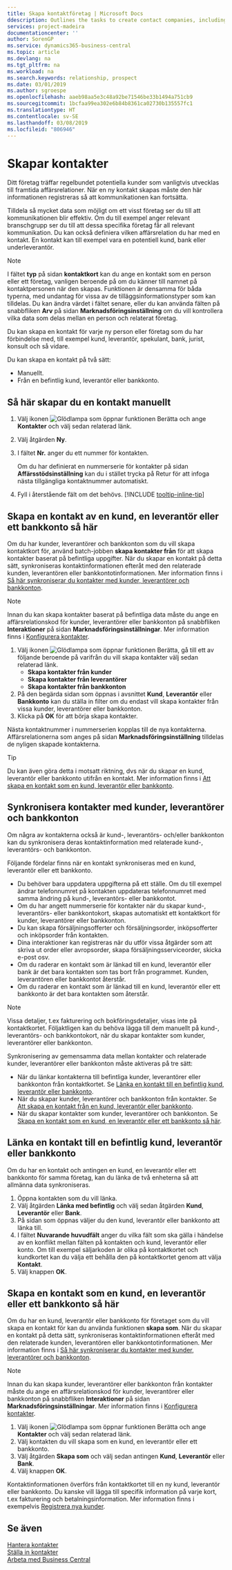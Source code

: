 ```yaml
---
title: Skapa kontaktföretag | Microsoft Docs
ddescription: Outlines the tasks to create contact companies, including assigning relevant data about prospects and defining the business relationships you have with companies.
services: project-madeira
documentationcenter: ''
author: SorenGP
ms.service: dynamics365-business-central
ms.topic: article
ms.devlang: na
ms.tgt_pltfrm: na
ms.workload: na
ms.search.keywords: relationship, prospect
ms.date: 03/01/2019
ms.author: sgroespe
ms.openlocfilehash: aaeb98aa5e3c48a92be71546be33b1494a751cb9
ms.sourcegitcommit: 1bcfaa99ea302e6b84b8361ca02730b135557fc1
ms.translationtype: HT
ms.contentlocale: sv-SE
ms.lasthandoff: 03/08/2019
ms.locfileid: "806946"
---
```

# <a name="creating-contacts"></a>Skapar kontakter
Ditt företag träffar regelbundet potentiella kunder som vanligtvis utvecklas till framtida affärsrelationer. När en ny kontakt skapas måste den här informationen registreras så att kommunikationen kan fortsätta.

Tilldela så mycket data som möjligt om ett visst företag ser du till att kommunikationen blir effektiv. Om du till exempel anger relevant branschgrupp ser du till att dessa specifika företag får all relevant kommunikation. Du kan också definiera vilken affärsrelation du har med en kontakt. En kontakt kan till exempel vara en potentiell kund, bank eller underleverantör.

> [!NOTE]
> I fältet **typ** på sidan **kontaktkort** kan du ange en kontakt som en person eller ett företag, vanligen beroende på om du känner till namnet på kontaktpersonen när den skapas. Funktionen är densamma för båda typerna, med undantag för vissa av de tilläggsinformationstyper som kan tilldelas. Du kan ändra värdet i fältet senare, eller du kan använda fälten på snabbfliken **Arv** på sidan **Marknadsföringsinställning** om du vill kontrollera vilka data som delas mellan en person och relaterat företag.

Du kan skapa en kontakt för varje ny person eller företag som du har förbindelse med, till exempel kund, leverantör, spekulant, bank, jurist, konsult och så vidare.

Du kan skapa en kontakt på två sätt:
 * Manuellt.
 * Från en befintlig kund, leverantör eller bankkonto.

## <a name="to-create-a-contact-manually"></a>Så här skapar du en kontakt manuellt
1. Välj ikonen ![Glödlampa som öppnar funktionen Berätta](media/ui-search/search_small.png "Berätta vad du vill göra") och ange **Kontakter** och välj sedan relaterad länk.
2. Välj åtgärden **Ny**.
3. I fältet **Nr.** anger du ett nummer för kontakten.

    Om du har definierat en nummerserie för kontakter på sidan **Affärsstödsinställning** kan du i stället trycka på Retur för att infoga nästa tillgängliga kontaktnummer automatiskt.  
5. Fyll i återstående fält om det behövs. [!INCLUDE [tooltip-inline-tip](includes/tooltip-inline-tip_md.md)]

## <a name="to-create-a-contact-from-a-customer-vendor-or-bank-account"></a>Skapa en kontakt av en kund, en leverantör eller ett bankkonto så här
Om du har kunder, leverantörer och bankkonton som du vill skapa kontaktkort för, använd batch-jobben **skapa kontakter från** för att skapa kontakter baserat på befintliga uppgifter. När du skapar en kontakt på detta sätt, synkroniseras kontaktinformationen efteråt med den relaterade kunden, leverantören eller bankkontotinformationen. Mer information finns i [Så här synkroniserar du kontakter med kunder, leverantörer och bankkonton](marketing-create-contact-companies.md#synchronizing-contacts-with-customers-vendors-and-bank-accounts).

> [!NOTE]  
> Innan du kan skapa kontakter baserat på befintliga data måste du ange en affärsrelationskod för kunder, leverantörer eller bankkonton på snabbfliken **Interaktioner** på sidan **Marknadsföringsinställningar**. Mer information finns i [Konfigurera kontakter](marketing-setup-contacts.md).

1. Välj ikonen ![Glödlampa som öppnar funktionen Berätta](media/ui-search/search_small.png "Berätta vad du vill göra"), gå till ett av följande beroende på varifrån du vill skapa kontakter välj sedan relaterad länk.
   * **Skapa kontakter från kunder**
   * **Skapa kontakter från leverantörer**
   * **Skapa kontakter från bankkonton**
2. På den begärda sidan som öppnas i avsnittet **Kund**, **Leverantör** eller **Bankkonto** kan du ställa in filter om du endast vill skapa kontakter från vissa kunder, leverantörer eller bankkonton.
3. Klicka på **OK** för att börja skapa kontakter.

Nästa kontaktnummer i nummerserien kopplas till de nya kontakterna. Affärsrelationerna som anges på sidan **Marknadsföringsinställning** tilldelas de nyligen skapade kontakterna.

> [!TIP]  
> Du kan även göra detta i motsatt riktning, dvs när du skapar en kund, leverantör eller bankkonto utifrån en kontakt. Mer information finns i [Att skapa en kontakt som en kund, leverantör eller bankkonto](marketing-create-contact-companies.md#to-create-a-contact-as-a-customer-vendor-or-bank-account).

## <a name="synchronizing-contacts-with-customers-vendors-and-bank-accounts"></a>Synkronisera kontakter med kunder, leverantörer och bankkonton
Om några av kontakterna också är kund-, leverantörs- och/eller bankkonton kan du synkronisera deras kontaktinformation med relaterade kund-, leverantörs- och bankkonton.

Följande fördelar finns när en kontakt synkroniseras med en kund, leverantör eller ett bankkonto.

* Du behöver bara uppdatera uppgifterna på ett ställe. Om du till exempel ändrar telefonnumret på kontakten uppdateras telefonnumret med samma ändring på kund-, leverantörs- eller bankkontot.
* Om du har angett nummerserie för kontakter när du skapar kund-, leverantörs- eller bankkontokort, skapas automatiskt ett kontaktkort för kunder, leverantörer eller bankkonton.
* Du kan skapa försäljningsofferter och försäljningsorder, inköpsofferter och inköpsorder från kontakten.
* Dina interaktioner kan registreras när du utför vissa åtgärder som att skriva ut order eller avropsorder, skapa försäljningsserviceorder, skicka e-post osv.
* Om du raderar en kontakt som är länkad till en kund, leverantör eller bank är det bara kontakten som tas bort från programmet. Kunden, leverantören eller bankkontot återstår.
* Om du raderar en kontakt som är länkad till en kund, leverantör eller ett bankkonto är det bara kontakten som återstår.

> [!NOTE]  
> Vissa detaljer, t.ex fakturering och bokföringsdetaljer, visas inte på kontaktkortet. Följaktligen kan du behöva lägga till dem manuellt på kund-, leverantörs- och bankkontokort, när du skapar kontakter som kunder, leverantörer eller bankkonton.

Synkronisering av gemensamma data mellan kontakter och relaterade kunder, leverantörer eller bankkonton måste aktiveras på tre sätt:

* När du länkar kontakterna till befintliga kunder, leverantörer eller bankkonton från kontaktkortet. Se [Länka en kontakt till en befintlig kund, leverantör eller bankkonto](marketing-create-contact-companies.md#to-link-a-contact-to-an-existing-customer-vendor-or-bank-account).
* När du skapar kunder, leverantörer och bankkonton från kontakter. Se [Att skapa en kontakt från en kund, leverantör eller bankkonto](marketing-create-contact-companies.md#to-create-a-contact-from-a-customer-vendor-or-bank-account).
* När du skapar kontakter som kunder, leverantörer och bankkonton. Se [Skapa en kontakt som en kund, en leverantör eller ett bankkonto så här](marketing-create-contact-companies.md#to-create-a-contact-as-a-customer-vendor-or-bank-account).

## <a name="to-link-a-contact-to-an-existing-customer-vendor-or-bank-account"></a>Länka en kontakt till en befintlig kund, leverantör eller bankkonto
Om du har en kontakt och antingen en kund, en leverantör eller ett bankkonto för samma företag, kan du länka de två enheterna så att allmänna data synkroniseras.

1. Öppna kontakten som du vill länka.
2. Välj åtgärden **Länka med befintlig** och välj sedan åtgärden **Kund**, **Leverantör** eller **Bank**.
3. På sidan som öppnas väljer du den kund, leverantör eller bankkonto att länka till.
4. I fältet **Nuvarande huvudfält** anger du vilka fält som ska gälla i händelse av en konflikt mellan fälten på kontakten och kund, leverantör eller konto. Om till exempel säljarkoden är olika på kontaktkortet och kundkortet kan du välja ett behålla den på kontaktkortet genom att välja **Kontakt**.
5. Välj knappen **OK**.

## <a name="to-create-a-contact-as-a-customer-vendor-or-bank-account"></a>Skapa en kontakt som en kund, en leverantör eller ett bankkonto så här
Om du har en kund, leverantör eller bankkonto för företaget som du vill skapa en kontakt för kan du använda funktionen **skapa som**. När du skapar en kontakt på detta sätt, synkroniseras kontaktinformationen efteråt med den relaterade kunden, leverantören eller bankkontotinformationen. Mer information finns i [Så här synkroniserar du kontakter med kunder, leverantörer och bankkonton](marketing-create-contact-companies.md#synchronizing-contacts-with-customers-vendors-and-bank-accounts).

> [!NOTE]  
> Innan du kan skapa kunder, leverantörer eller bankkonton från kontakter måste du ange en affärsrelationskod för kunder, leverantörer eller bankkonton på snabbfliken **Interaktioner** på sidan **Marknadsföringsinställningar**. Mer information finns i [Konfigurera kontakter](marketing-setup-contacts.md).

1. Välj ikonen ![Glödlampa som öppnar funktionen Berätta](media/ui-search/search_small.png "Berätta vad du vill göra") och ange **Kontakter** och välj sedan relaterad länk.
2. Välj kontakten du vill skapa som en kund, en leverantör eller ett bankkonto.
3. Välj åtgärden **Skapa som** och välj sedan antingen **Kund**, **Leverantör** eller **Bank**.
4. Välj knappen **OK**.

Kontaktinformationen överförs från kontaktkortet till en ny kund, leverantör eller bankkonto. Du kanske vill lägga till specifik information på varje kort, t.ex fakturering och betalningsinformation. Mer information finns i exempelvis [Registrera nya kunder](sales-how-register-new-customers.md).

## <a name="see-also"></a>Se även
[Hantera kontakter](marketing-contacts.md)  
[Ställa in kontakter](marketing-setup-contacts.md)  
[Arbeta med Business Central](ui-work-product.md)
